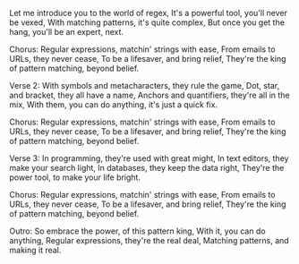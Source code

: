 Let me introduce you to the world of regex,
It's a powerful tool, you'll never be vexed,
With matching patterns, it's quite complex,
But once you get the hang, you'll be an expert, next.

Chorus:
Regular expressions, matchin' strings with ease,
From emails to URLs, they never cease,
To be a lifesaver, and bring relief,
They're the king of pattern matching, beyond belief.

Verse 2:
With symbols and metacharacters, they rule the game,
Dot, star, and bracket, they all have a name,
Anchors and quantifiers, they're all in the mix,
With them, you can do anything, it's just a quick fix.

Chorus:
Regular expressions, matchin' strings with ease,
From emails to URLs, they never cease,
To be a lifesaver, and bring relief,
They're the king of pattern matching, beyond belief.

Verse 3:
In programming, they're used with great might,
In text editors, they make your search light,
In databases, they keep the data right,
They're the power tool, to make your life bright.

Chorus:
Regular expressions, matchin' strings with ease,
From emails to URLs, they never cease,
To be a lifesaver, and bring relief,
They're the king of pattern matching, beyond belief.

Outro:
So embrace the power, of this pattern king,
With it, you can do anything,
Regular expressions, they're the real deal,
Matching patterns, and making it real.